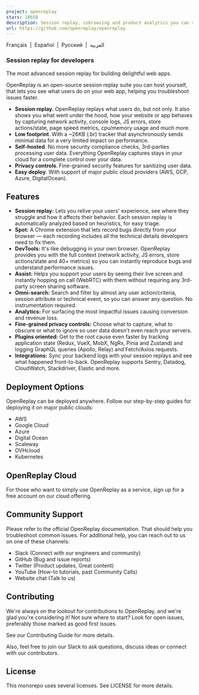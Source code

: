 ```yaml
---
project: openreplay
stars: 10658
description: Session replay, cobrowsing and product analytics you can self-host. Ideal for reproducing issues and iterating on your product.
url: https://github.com/openreplay/openreplay
---
```


Français  |  Español  |  Русский  |  العربية

### Session replay for developers

The most advanced session replay for building delightful web apps.

OpenReplay is an open-source session replay suite you can host yourself, that lets you see what users do on your web app, helping you troubleshoot issues faster.

-   **Session replay.** OpenReplay replays what users do, but not only. It also shows you what went under the hood, how your website or app behaves by capturing network activity, console logs, JS errors, store actions/state, page speed metrics, cpu/memory usage and much more.
-   **Low footprint**. With a ~26KB (.br) tracker that asynchronously sends minimal data for a very limited impact on performance.
-   **Self-hosted**. No more security compliance checks, 3rd-parties processing user data. Everything OpenReplay captures stays in your cloud for a complete control over your data.
-   **Privacy controls**. Fine-grained security features for sanitizing user data.
-   **Easy deploy**. With support of major public cloud providers (AWS, GCP, Azure, DigitalOcean).

Features
--------

-   **Session replay:** Lets you relive your users' experience, see where they struggle and how it affects their behavior. Each session replay is automatically analyzed based on heuristics, for easy triage.
-   **Spot:** A Chrome extension that lets record bugs directly from your browser — each recording includes all the technical details developers need to fix them.
-   **DevTools:** It's like debugging in your own browser. OpenReplay provides you with the full context (network activity, JS errors, store actions/state and 40+ metrics) so you can instantly reproduce bugs and understand performance issues.
-   **Assist:** Helps you support your users by seeing their live screen and instantly hopping on call (WebRTC) with them without requiring any 3rd-party screen sharing software.
-   **Omni-search:** Search and filter by almost any user action/criteria, session attribute or technical event, so you can answer any question. No instrumentation required.
-   **Analytics:** For surfacing the most impactful issues causing conversion and revenue loss.
-   **Fine-grained privacy controls:** Choose what to capture, what to obscure or what to ignore so user data doesn't even reach your servers.
-   **Plugins oriented:** Get to the root cause even faster by tracking application state (Redux, VueX, MobX, NgRx, Pinia and Zustand) and logging GraphQL queries (Apollo, Relay) and Fetch/Axios requests.
-   **Integrations:** Sync your backend logs with your session replays and see what happened front-to-back. OpenReplay supports Sentry, Datadog, CloudWatch, Stackdriver, Elastic and more.

Deployment Options
------------------

OpenReplay can be deployed anywhere. Follow our step-by-step guides for deploying it on major public clouds:

-   AWS
-   Google Cloud
-   Azure
-   Digital Ocean
-   Scaleway
-   OVHcloud
-   Kubernetes

OpenReplay Cloud
----------------

For those who want to simply use OpenReplay as a service, sign up for a free account on our cloud offering.

Community Support
-----------------

Please refer to the official OpenReplay documentation. That should help you troubleshoot common issues. For additional help, you can reach out to us on one of these channels:

-   Slack (Connect with our engineers and community)
-   GitHub (Bug and issue reports)
-   Twitter (Product updates, Great content)
-   YouTube (How-to tutorials, past Community Calls)
-   Website chat (Talk to us)

Contributing
------------

We're always on the lookout for contributions to OpenReplay, and we're glad you're considering it! Not sure where to start? Look for open issues, preferably those marked as good first issues.

See our Contributing Guide for more details.

Also, feel free to join our Slack to ask questions, discuss ideas or connect with our contributors.

License
-------

This monorepo uses several licenses. See LICENSE for more details.
